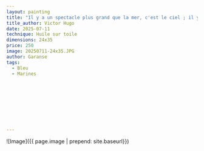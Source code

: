 ```yaml
---
layout: painting
title: "Il y a un spectacle plus grand que la mer, c'est le ciel ; il y a un spectacle plus grand que le ciel, c'est l'intérieur de l'âme."   
title_author: Victor Hugo        
date: 2025-07-11
technique: Huile sur toile
dimensions: 24x35
price: 250
image: 20250711-24x35.JPG
author: Garanse
tags:
  - Bleu
  - Marines
  
  
  
  
 
 
  
  
  
---
```

![Image]({{ page.image | prepend: site.baseurl}})


